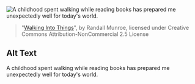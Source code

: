![A childhood spent walking while reading books has prepared me unexpectedly well for today's world.](https://imgs.xkcd.com/comics/walking_into_things.png)
> "[Walking Into Things](https://xkcd.com/1710/)", by Randall Munroe, licensed under Creative Commons Attribution-NonCommercial 2.5 License

## Alt Text
A childhood spent walking while reading books has prepared me unexpectedly well for today's world.
